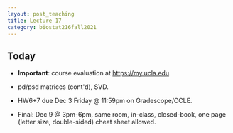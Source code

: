 ```yaml
---
layout: post_teaching
title: Lecture 17
category: biostat216fall2021
---
```


## Today

* **Important**: course evaluation at <https://my.ucla.edu>.

* pd/psd matrices (cont'd), SVD.

* HW6+7 due Dec 3 Friday @ 11:59pm on Gradescope/CCLE.

* Final: Dec 9 @ 3pm-6pm, same room, in-class, closed-book, one page (letter size, double-sided) cheat sheet allowed.
